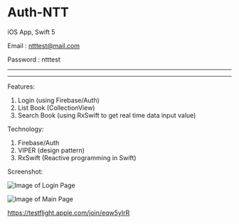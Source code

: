 # Auth-NTT

iOS App, Swift 5

Email : ntttest@mail.com

Password : ntttest


-----------------------------------------------
----------------

Features:
1. Login (using Firebase/Auth)
2. List Book (CollectionView)
3. Search Book (using RxSwift to get real time data input value)

Technology:
1. Firebase/Auth
2. VIPER (design pattern)
3. RxSwift (Reactive programming in Swift)

Screenshot:

![Image of Login Page](https://i.ibb.co/D1g730w/Simulator-Screen-Shot-i-Phone-12-Pro-Max-2021-01-22-at-12-48-36.png)

![Image of Main Page](https://i.ibb.co/DkdLqvW/Simulator-Screen-Shot-i-Phone-12-Pro-Max-2021-01-22-at-12-50-14.png)

https://testflight.apple.com/join/eqw5yIrR
